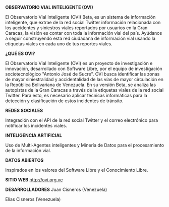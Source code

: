 **OBSERVATORIO VIAL INTELIGENTE (OVI)**

El Observatorio Vial Inteligente (OVI) Beta, es un sistema de información inteligente, que extrae de la red social Twitter información relacionada con los accidentes y siniestros viales reportados por usuarios en la Gran Caracas, la visión es contar con toda la información vial del país. Ayúdanos a seguir construyendo esta red ciudadana de información vial usando la etiquetas viales en cada uno de tus reportes viales.

**¿QUÉ ES OVI?**

El Observatorio Vial Inteligente (OVI) es un proyecto de investigación e innovación, desarrollado con Software Libre, por el equipo de investigación sociotecnológico "Antonio José de Sucre". OVI busca identificar las zonas de mayor siniestralidad y accidentalidad de las vías de mayor circulación en la República Bolivariana de Venezuela. En su versión Beta, se analiza las autopistas de la Gran Caracas a través de la etiquetas viales de la red social Twitter. Para esto, es necesario aplicar técnicas informáticas para la detección y clasificación de estos incidentes de tránsito.	

**REDES SOCIALES**

Integración con el API de la red social Twitter y el correo electrónico para notificar los incidentes viales.

**INTELIGENCIA ARTIFICIAL**

Uso de Multi-Agentes inteligentes y Minería de Datos para el procesamiento de la información vial.

**DATOS ABIERTOS**

Inspirados en los valores del Software Libre y el Conocimiento Libre.

**SITIO WEB**
http://ovi.org.ve

**DESARROLLADORES**
Juan Cisneros (Venezuela)

Elías Cisneros (Venezuela)